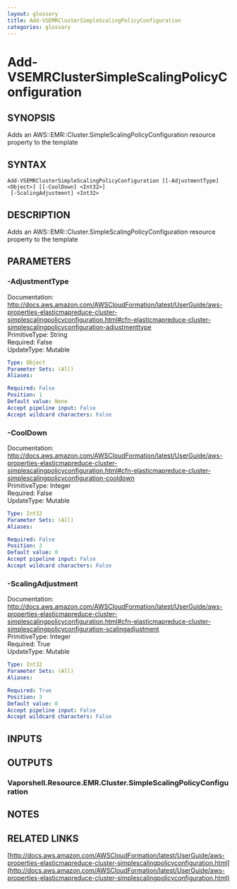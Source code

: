 ```yaml
---
layout: glossary
title: Add-VSEMRClusterSimpleScalingPolicyConfiguration
categories: glossary
---
```


# Add-VSEMRClusterSimpleScalingPolicyConfiguration

## SYNOPSIS
Adds an AWS::EMR::Cluster.SimpleScalingPolicyConfiguration resource property to the template

## SYNTAX

```
Add-VSEMRClusterSimpleScalingPolicyConfiguration [[-AdjustmentType] <Object>] [[-CoolDown] <Int32>]
 [-ScalingAdjustment] <Int32>
```

## DESCRIPTION
Adds an AWS::EMR::Cluster.SimpleScalingPolicyConfiguration resource property to the template

## PARAMETERS

### -AdjustmentType
Documentation: http://docs.aws.amazon.com/AWSCloudFormation/latest/UserGuide/aws-properties-elasticmapreduce-cluster-simplescalingpolicyconfiguration.html#cfn-elasticmapreduce-cluster-simplescalingpolicyconfiguration-adjustmenttype    
PrimitiveType: String    
Required: False    
UpdateType: Mutable

```yaml
Type: Object
Parameter Sets: (All)
Aliases: 

Required: False
Position: 1
Default value: None
Accept pipeline input: False
Accept wildcard characters: False
```

### -CoolDown
Documentation: http://docs.aws.amazon.com/AWSCloudFormation/latest/UserGuide/aws-properties-elasticmapreduce-cluster-simplescalingpolicyconfiguration.html#cfn-elasticmapreduce-cluster-simplescalingpolicyconfiguration-cooldown    
PrimitiveType: Integer    
Required: False    
UpdateType: Mutable

```yaml
Type: Int32
Parameter Sets: (All)
Aliases: 

Required: False
Position: 2
Default value: 0
Accept pipeline input: False
Accept wildcard characters: False
```

### -ScalingAdjustment
Documentation: http://docs.aws.amazon.com/AWSCloudFormation/latest/UserGuide/aws-properties-elasticmapreduce-cluster-simplescalingpolicyconfiguration.html#cfn-elasticmapreduce-cluster-simplescalingpolicyconfiguration-scalingadjustment    
PrimitiveType: Integer    
Required: True    
UpdateType: Mutable

```yaml
Type: Int32
Parameter Sets: (All)
Aliases: 

Required: True
Position: 3
Default value: 0
Accept pipeline input: False
Accept wildcard characters: False
```

## INPUTS

## OUTPUTS

### Vaporshell.Resource.EMR.Cluster.SimpleScalingPolicyConfiguration

## NOTES

## RELATED LINKS

[http://docs.aws.amazon.com/AWSCloudFormation/latest/UserGuide/aws-properties-elasticmapreduce-cluster-simplescalingpolicyconfiguration.html](http://docs.aws.amazon.com/AWSCloudFormation/latest/UserGuide/aws-properties-elasticmapreduce-cluster-simplescalingpolicyconfiguration.html)

